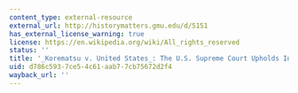 ```yaml
---
content_type: external-resource
external_url: http://historymatters.gmu.edu/d/5151
has_external_license_warning: true
license: https://en.wikipedia.org/wiki/All_rights_reserved
status: ''
title: '_Korematsu v. United States_: The U.S. Supreme Court Upholds Internment'
uid: d786c593-7ce5-4c61-aab7-7cb75672d2f4
wayback_url: ''
---
```


